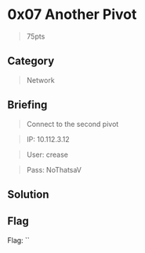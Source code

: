 # 0x07 Another Pivot
> 75pts

## Category
> Network

## Briefing
> Connect to the second pivot

> IP: 10.112.3.12

> User: crease

> Pass: NoThatsaV

## Solution

## Flag
Flag: ``